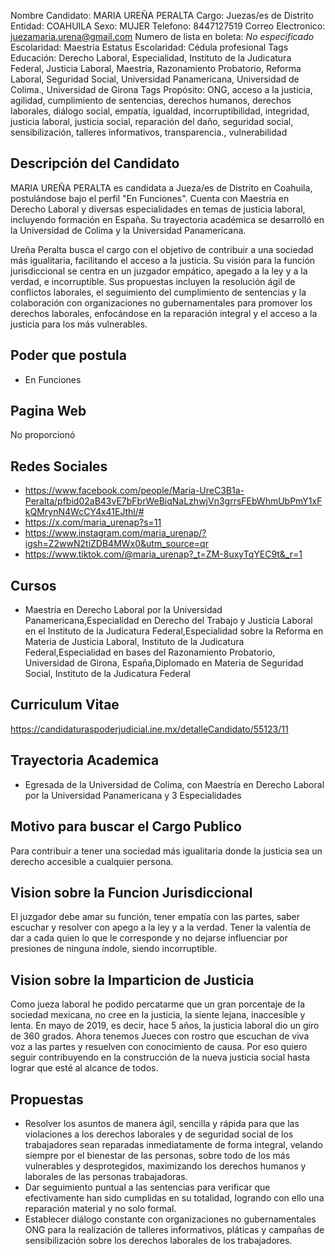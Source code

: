 Nombre Candidato: MARIA UREÑA PERALTA
Cargo: Juezas/es de Distrito
Entidad: COAHUILA
Sexo: MUJER
Telefono: 8447127519
Correo Electronico: juezamaria.urena@gmail.com
Numero de lista en boleta: *No especificado*
Escolaridad: Maestría
Estatus Escolaridad: Cédula profesional
Tags Educación: Derecho Laboral, Especialidad, Instituto de la Judicatura Federal, Justicia Laboral, Maestría, Razonamiento Probatorio, Reforma Laboral, Seguridad Social, Universidad Panamericana, Universidad de Colima., Universidad de Girona
Tags Propósito: ONG, acceso a la justicia, agilidad, cumplimiento de sentencias, derechos humanos, derechos laborales, diálogo social, empatía, igualdad, incorruptibilidad, integridad, justicia laboral, justicia social, reparación del daño, seguridad social, sensibilización, talleres informativos, transparencia., vulnerabilidad


## Descripción del Candidato 

MARIA UREÑA PERALTA es candidata a Jueza/es de Distrito en Coahuila, postulándose bajo el perfil "En Funciones". Cuenta con Maestría en Derecho Laboral y diversas especialidades en temas de justicia laboral, incluyendo formación en España. Su trayectoria académica se desarrolló en la Universidad de Colima y la Universidad Panamericana.

Ureña Peralta busca el cargo con el objetivo de contribuir a una sociedad más igualitaria, facilitando el acceso a la justicia. Su visión para la función jurisdiccional se centra en un juzgador empático, apegado a la ley y a la verdad, e incorruptible. Sus propuestas incluyen la resolución ágil de conflictos laborales, el seguimiento del cumplimiento de sentencias y la colaboración con organizaciones no gubernamentales para promover los derechos laborales, enfocándose en la reparación integral y el acceso a la justicia para los más vulnerables.


## Poder que postula

- En Funciones


## Pagina Web

No proporcionó


## Redes Sociales

- https://www.facebook.com/people/Maria-UreC3B1a-Peralta/pfbid02aB43vE7bFbrWeBiqNaLzhwjVn3grrsFEbWhmUbPmY1xFkQMrynN4WcCY4x41EJthl/#
- https://x.com/maria_urenap?s=11
- https://www.instagram.com/maria_urenap/?igsh=Z2wwN2tiZDB4MWx0&utm_source=qr
- https://www.tiktok.com/@maria_urenap?_t=ZM-8uxyTqYEC9t&_r=1


## Cursos

- Maestría en Derecho Laboral por la Universidad Panamericana,Especialidad en Derecho del Trabajo y Justicia Laboral en el Instituto de la Judicatura Federal,Especialidad sobre la Reforma en Materia de Justicia Laboral, Instituto de la Judicatura Federal,Especialidad en bases del Razonamiento Probatorio, Universidad de Girona, España,Diplomado en Materia de Seguridad Social, Instituto de la Judicatura Federal


## Curriculum Vitae

https://candidaturaspoderjudicial.ine.mx/detalleCandidato/55123/11


## Trayectoria Academica

- Egresada de la Universidad de Colima, con Maestría en Derecho Laboral por la Universidad Panamericana y 3 Especialidades


## Motivo para buscar el Cargo Publico

Para contribuir a tener una sociedad más igualitaria donde la justicia sea un derecho accesible a cualquier persona.


## Vision sobre la Funcion Jurisdiccional

El juzgador debe amar su función, tener empatía con las partes, saber escuchar y resolver con apego a la ley y a la verdad. Tener la valentía de dar a cada quien lo que le corresponde y no dejarse influenciar por presiones de ninguna índole, siendo incorruptible.


## Vision sobre la Imparticion de Justicia

Como jueza laboral he podido percatarme que un gran porcentaje de la sociedad mexicana, no cree en la justicia, la siente lejana, inaccesible y lenta. En mayo de 2019, es decir, hace 5 años, la justicia laboral dio un giro de 360 grados. Ahora tenemos Jueces con rostro que escuchan de viva voz a las partes y resuelven con conocimiento de causa. Por eso quiero seguir contribuyendo en la construcción de la nueva justicia social hasta lograr que esté al alcance de todos.


## Propuestas

- Resolver los asuntos de manera ágil, sencilla y rápida para que las violaciones a los derechos laborales y de seguridad social de los trabajadores sean reparadas inmediatamente de forma integral, velando siempre por el bienestar de las personas, sobre todo de los más vulnerables y desprotegidos, maximizando los derechos humanos y laborales de las personas trabajadoras.
- Dar seguimiento puntual a las sentencias para verificar que efectivamente han sido cumplidas en su totalidad, logrando con ello una reparación material y no solo formal.
- Establecer diálogo constante con organizaciones no gubernamentales ONG para la realización de talleres informativos, pláticas y campañas de sensibilización sobre los derechos laborales de los trabajadores.

